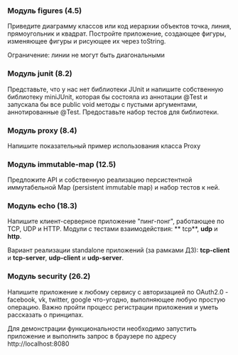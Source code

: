 ### **Модуль figures (4.5)**

Приведите диаграмму классов или код иерархии объектов точка, линия, прямоугольник и квадрат. Постройте приложение,
создающее фигуры, изменяющее фигуры и рисующее их через toString.

Ограничение: линии не могут быть диагональными

### **Модуль junit (8.2)**

Представьте, что у нас нет библиотеки JUnit и напишите собственную библиотеку miniJUnit, которая бы состояла из
аннотации @Test и запускала бы все public void методы c пустыми аргументами, аннотированные @Test. Предоставьте набор
тестов для библиотеки.

### **Модуль proxy (8.4)**

Напишите показательный пример использования класса Proxy

### **Модуль immutable-map (12.5)**

Предложите API и собственную реализацию персистентной иммутабельной Map (persistent immutable map) и набор тестов к ней.

### **Модуль echo (18.3)**

Напишите клиент-серверное приложение "пинг-понг", работающее по TCP, UDP и HTTP. Модули с тестами взаимодействия: **
tcp**, **udp** и **http**.

Вариант реализации standalone приложений (за рамками ДЗ):
**tcp-client** и **tcp-server**, **udp-client** и **udp-server**.

### **Модуль security (26.2)**

Напишите приложение к любому сервису с авторизацией по OAuth2.0 - facebook, vk, twitter, google что-угодно, выполняющее
любую простую операцию. Важно пройти процесс регистрации приложения и уметь рассказать о принципах.

Для демонстрации функциональности необходимо запустить приложение и выполнить запрос в браузере по
адресу http://localhost:8080